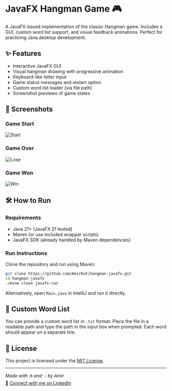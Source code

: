 # JavaFX Hangman Game 🎮

A JavaFX-based implementation of the classic Hangman game. Includes a GUI, custom word list support, and visual feedback animations. Perfect for practicing Java desktop development.

## ✨ Features

- Interactive JavaFX GUI
- Visual hangman drawing with progressive animation
- Keyboard-like letter input
- Game status messages and restart option
- Custom word list loader (via file path)
- Screenshot previews of game states

## 📸 Screenshots

### Game Start
![Start](src/main/resources/hangman_game/screenshots/initial_screen.png)

### Game Over
![Lose](src/main/resources/hangman_game/screenshots/game_over.png)

### Game Won
![Win](src/main/resources/hangman_game/screenshots/game_won.png)

## 🛠️ How to Run

### Requirements

- Java 21+ (JavaFX 21 tested)
- Maven (or use included wrapper scripts)
- JavaFX SDK (already handled by Maven dependencies)

### Run Instructions

Clone the repository and run using Maven:

```bash
git clone https://github.com/AmirKot/hangman-javafx.git
cd hangman-javafx
./mvnw clean javafx:run
```

Alternatively, open `Main.java` in IntelliJ and run it directly.

## 📂 Custom Word List

You can provide a custom word list in `.txt` format. Place the file in a readable path and type the path in the input box when prompted. Each word should appear on a separate line.

## 🧾 License

This project is licensed under the [MIT License](LICENSE).

---

*Made with ☕ and 💡 by Amir*  
📎 [Connect with me on LinkedIn](https://www.linkedin.com/in/amir-kot-0a7598369)
